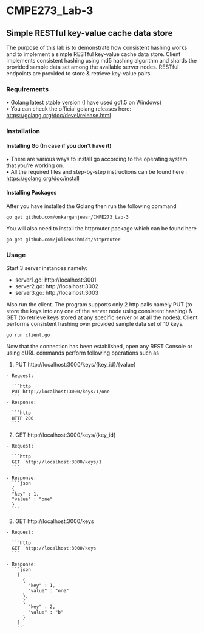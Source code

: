 # CMPE273_Lab-3

## Simple RESTful key-value cache data store

The purpose of this lab is to demonstrate how consistent hashing works and to implement a simple RESTful key-value cache data store. Client implements consistent hashing using md5 hashing algorithm and shards the provided sample data set among the available server nodes. RESTful endpoints are provided to store & retrieve key-value pairs.

### Requirements  
•	Golang latest stable version (I have used go1.5 on Windows)   
•	You can check the official golang releases here: https://golang.org/doc/devel/release.html  

### Installation

#### Installing Go (In case if you don't have it)
•	There are various ways to install go according to the operating system that you’re working on.   
•	All the required files and step-by-step instructions can be found here : https://golang.org/doc/install    

#### Installing Packages
After you have installed the Golang then run the following command      
```
go get github.com/onkarganjewar/CMPE273_Lab-3
```

You will also need to install the httprouter package which can be found here  
```
go get github.com/julienschmidt/httprouter
```

### Usage

Start 3 server instances namely:
* server1.go: http://localhost:3001
* server2.go: http://localhost:3002
* server3.go: http://localhost:3003

Also run the client. The program supports only 2 http calls namely PUT (to store the keys into any one of the server node using consistent hashing) & GET (to retrieve keys stored at any specific server or at all the nodes). Client performs consistent hashing over provided sample data set of 10 keys.

```
go run client.go
```

Now that the connection has been established, open any REST Console or using cURL commands perform following operations such as

  1. PUT http://localhost:3000/keys/{key_id}/{value}

    - Request:
  
      ```http
      PUT http://localhost:3000/keys/1/one
      ```
    - Response: 
  
      ```http
      HTTP 200
      ```
  2. GET http://localhost:3000/keys/{key_id} 

    - Request:
    
      ```http
      GET  http://localhost:3000/keys/1
      ```
    
    - Response:
      ```json
      {
      "key" : 1,
      "value" : "one"
      }
      ```
  3. GET http://localhost:3000/keys

    - Request:

      ```http
      GET  http://localhost:3000/keys
      ```
    
    - Response:
      ```json
        [
          {
            "key" : 1,
            "value" : "one"
          },
          {
            "key" : 2,
            "value" : "b"
          }
        ]
        ```

